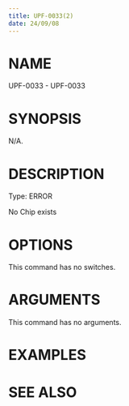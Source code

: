 ```yaml
---
title: UPF-0033(2)
date: 24/09/08
---
```


# NAME

UPF-0033 - UPF-0033

# SYNOPSIS

N/A.

# DESCRIPTION

Type: ERROR

No Chip exists

# OPTIONS

This command has no switches.

# ARGUMENTS

This command has no arguments.

# EXAMPLES

# SEE ALSO
